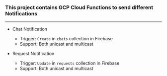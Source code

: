 ### This project contains GCP Cloud Functions to send different Notifications
---
- Chat Notification
  - Trigger: `Create` in `chats` collection in Firebase
  - Support: Both unicast and multicast

- Request Notification
  - Trigger: `Update` in `requests` collection in Firebase
  - Support: Both unicast and multicast